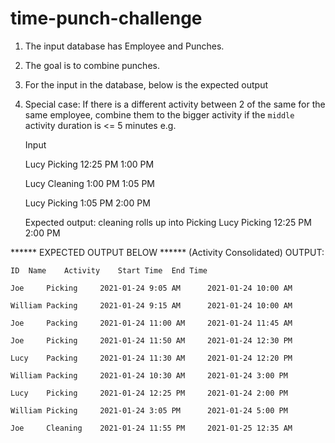 # time-punch-challenge
1. The input database has Employee and Punches. 
2. The goal is to combine punches. 
3. For the input in the database, below is the expected output
4. Special case: If there is a different activity between 2 of the same for the same employee, combine them to the bigger activity if the `middle` activity duration is <= 5 minutes
   e.g. 
   
   Input 
   
   Lucy        Picking     12:25 PM    1:00 PM
   
   Lucy        Cleaning    1:00 PM     1:05 PM
   
   Lucy        Picking     1:05 PM     2:00 PM
   
   
   Expected output: cleaning rolls up into Picking
   Lucy    Picking     12:25 PM    2:00 PM


****** EXPECTED OUTPUT BELOW ******
 (Activity Consolidated)
 OUTPUT:
 
    ID  Name    Activity    Start Time  End Time
    
    Joe     Picking     2021-01-24 9:05 AM      2021-01-24 10:00 AM
    
    William Packing     2021-01-24 9:15 AM      2021-01-24 10:00 AM
    
    Joe     Packing     2021-01-24 11:00 AM     2021-01-24 11:45 AM
    
    Joe     Picking     2021-01-24 11:50 AM     2021-01-24 12:30 PM
    
    Lucy    Packing     2021-01-24 11:30 AM     2021-01-24 12:20 PM
    
    William Packing     2021-01-24 10:30 AM     2021-01-24 3:00 PM
    
    Lucy    Picking     2021-01-24 12:25 PM     2021-01-24 2:00 PM
    
    William Picking     2021-01-24 3:05 PM      2021-01-24 5:00 PM
    
    Joe     Cleaning    2021-01-24 11:55 PM     2021-01-25 12:35 AM
